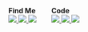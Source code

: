 <div style="display: flex; justify-content: flex-start;">
  <div style="align-self: flex-start;">
    <strong>Find Me</strong>
    <div>
      <a href="https://twitter.com/ValerySakharov1">
        <img src="https://img.shields.io/badge/Twitter-%231DA1F2.svg?style=for-the-badge&logo=Twitter&logoColor=white"/>
      </a>
      <a href="https://t.me/valeratrades">
        <img src="https://img.shields.io/badge/Telegram-2CA5E0?style=for-the-badge&logo=telegram&logoColor=white"/>
      </a>
      <a href="https://discord.com/users/valeratrades">
        <img src="https://img.shields.io/badge/Discord-%235865F2.svg?style=for-the-badge&logo=discord&logoColor=white"/>
      </a>
    </div>
  </div>
  <div style="width: 30px;"></div>
  <div style="align-self: flex-start;">
    <strong>Code</strong>
    <div>
      <a href="https://github.com/Valera6/valera">
        <img src="https://img.shields.io/badge/rust-%23000000.svg?&style=for-the-badge&logo=rust&logoColor=white"/>
      </a>
      <a href="https://www.valeratrades.com">
        <img src="https://img.shields.io/badge/go-%2300ADD8.svg?&style=for-the-badge&logo=go&logoColor=white" />
      </a>
      <a href="https://github.com/Valera6/BTCline">
        <img src="https://img.shields.io/badge/python-3670A0?style=for-the-badge&logo=python&logoColor=ffdd54"/>
      </a>
    </div>
  </div>
</div>
